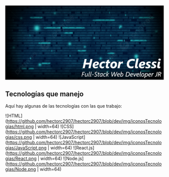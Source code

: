 ![](https://github.com/hectorc2907/hectorc2907/blob/dev/img/fondoimg.PNG)

## Tecnologías que manejo

Aquí hay algunas de las tecnologías con las que trabajo:

![HTML](https://github.com/hectorc2907/hectorc2907/blob/dev/img/iconosTecnologias/html.png | width=64)
![CSS](https://github.com/hectorc2907/hectorc2907/blob/dev/img/iconosTecnologias/css.png | width=64)
![JavaScript](https://github.com/hectorc2907/hectorc2907/blob/dev/img/iconosTecnologias/JavaScript.png | width=64)
![React.js](https://github.com/hectorc2907/hectorc2907/blob/dev/img/iconosTecnologias/React.png | width=64)
![Node.js](https://github.com/hectorc2907/hectorc2907/blob/dev/img/iconosTecnologias/Node.png | width=64)
